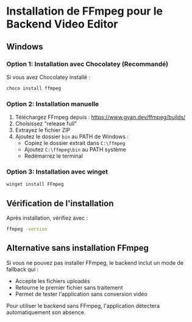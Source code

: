# Installation de FFmpeg pour le Backend Video Editor

## Windows

### Option 1: Installation avec Chocolatey (Recommandé)
Si vous avez Chocolatey installé :
```bash
choco install ffmpeg
```

### Option 2: Installation manuelle
1. Téléchargez FFmpeg depuis : https://www.gyan.dev/ffmpeg/builds/
2. Choisissez "release full" 
3. Extrayez le fichier ZIP
4. Ajoutez le dossier `bin` au PATH de Windows :
   - Copiez le dossier extrait dans `C:\ffmpeg`
   - Ajoutez `C:\ffmpeg\bin` au PATH système
   - Redémarrez le terminal

### Option 3: Installation avec winget
```bash
winget install FFmpeg
```

## Vérification de l'installation
Après installation, vérifiez avec :
```bash
ffmpeg -version
```

## Alternative sans installation FFmpeg

Si vous ne pouvez pas installer FFmpeg, le backend inclut un mode de fallback qui :
- Accepte les fichiers uploadés
- Retourne le premier fichier sans traitement
- Permet de tester l'application sans conversion vidéo

Pour utiliser le backend sans FFmpeg, l'application détectera automatiquement son absence.